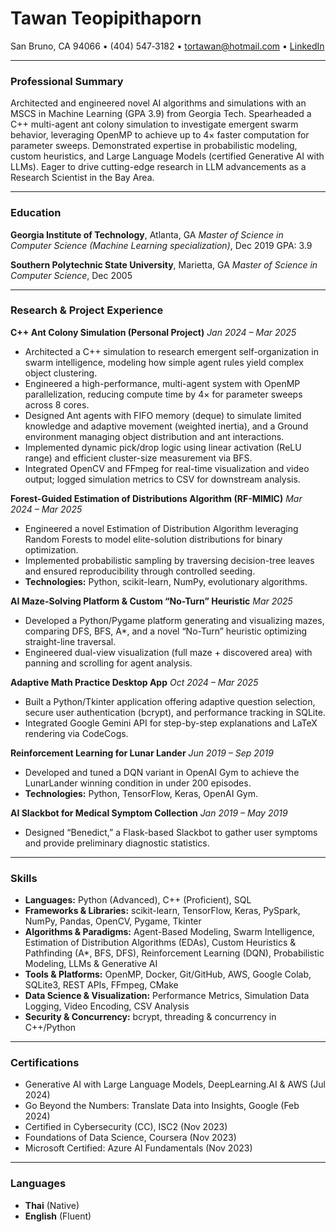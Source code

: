 # Tawan Teopipithaporn
San Bruno, CA 94066 • (404) 547‑3182 • tortawan@hotmail.com • [LinkedIn](<https://www.linkedin.com/in/your-profile-url/>)

---

### Professional Summary
Architected and engineered novel AI algorithms and simulations with an MSCS in Machine Learning (GPA 3.9) from Georgia Tech. Spearheaded a C++ multi-agent ant colony simulation to investigate emergent swarm behavior, leveraging OpenMP to achieve up to 4× faster computation for parameter sweeps. Demonstrated expertise in probabilistic modeling, custom heuristics, and Large Language Models (certified Generative AI with LLMs). Eager to drive cutting-edge research in LLM advancements as a Research Scientist in the Bay Area.

---

### Education
**Georgia Institute of Technology**, Atlanta, GA
*Master of Science in Computer Science (Machine Learning specialization)*, Dec 2019
GPA: 3.9

**Southern Polytechnic State University**, Marietta, GA
*Master of Science in Computer Science*, Dec 2005

---

### Research & Project Experience

**C++ Ant Colony Simulation (Personal Project)**
*Jan 2024 – Mar 2025*
- Architected a C++ simulation to research emergent self-organization in swarm intelligence, modeling how simple agent rules yield complex object clustering.
- Engineered a high-performance, multi-agent system with OpenMP parallelization, reducing compute time by 4× for parameter sweeps across 8 cores.
- Designed Ant agents with FIFO memory (deque) to simulate limited knowledge and adaptive movement (weighted inertia), and a Ground environment managing object distribution and ant interactions.
- Implemented dynamic pick/drop logic using linear activation (ReLU range) and efficient cluster-size measurement via BFS.
- Integrated OpenCV and FFmpeg for real-time visualization and video output; logged simulation metrics to CSV for downstream analysis.

**Forest-Guided Estimation of Distributions Algorithm (RF-MIMIC)**
*Mar 2024 – Mar 2025*
- Engineered a novel Estimation of Distribution Algorithm leveraging Random Forests to model elite-solution distributions for binary optimization.
- Implemented probabilistic sampling by traversing decision-tree leaves and ensured reproducibility through controlled seeding.
- **Technologies:** Python, scikit-learn, NumPy, evolutionary algorithms.

**AI Maze-Solving Platform & Custom “No-Turn” Heuristic**
*Mar 2025*
- Developed a Python/Pygame platform generating and visualizing mazes, comparing DFS, BFS, A*, and a novel “No-Turn” heuristic optimizing straight-line traversal.
- Engineered dual-view visualization (full maze + discovered area) with panning and scrolling for agent analysis.

**Adaptive Math Practice Desktop App**
*Oct 2024 – Mar 2025*
- Built a Python/Tkinter application offering adaptive question selection, secure user authentication (bcrypt), and performance tracking in SQLite.
- Integrated Google Gemini API for step-by-step explanations and LaTeX rendering via CodeCogs.

**Reinforcement Learning for Lunar Lander**
*Jun 2019 – Sep 2019*
- Developed and tuned a DQN variant in OpenAI Gym to achieve the LunarLander winning condition in under 200 episodes.
- **Technologies:** Python, TensorFlow, Keras, OpenAI Gym.

**AI Slackbot for Medical Symptom Collection**
*Jan 2019 – May 2019*
- Designed “Benedict,” a Flask-based Slackbot to gather user symptoms and provide preliminary diagnostic statistics.

---

### Skills
- **Languages:** Python (Advanced), C++ (Proficient), SQL
- **Frameworks & Libraries:** scikit-learn, TensorFlow, Keras, PySpark, NumPy, Pandas, OpenCV, Pygame, Tkinter
- **Algorithms & Paradigms:** Agent-Based Modeling, Swarm Intelligence, Estimation of Distribution Algorithms (EDAs), Custom Heuristics & Pathfinding (A*, BFS, DFS), Reinforcement Learning (DQN), Probabilistic Modeling, LLMs & Generative AI
- **Tools & Platforms:** OpenMP, Docker, Git/GitHub, AWS, Google Colab, SQLite3, REST APIs, FFmpeg, CMake
- **Data Science & Visualization:** Performance Metrics, Simulation Data Logging, Video Encoding, CSV Analysis
- **Security & Concurrency:** bcrypt, threading & concurrency in C++/Python

---

### Certifications
- Generative AI with Large Language Models, DeepLearning.AI & AWS (Jul 2024)
- Go Beyond the Numbers: Translate Data into Insights, Google (Feb 2024)
- Certified in Cybersecurity (CC), ISC2 (Nov 2023)
- Foundations of Data Science, Coursera (Nov 2023)
- Microsoft Certified: Azure AI Fundamentals (Nov 2023)

---

### Languages
- **Thai** (Native)
- **English** (Fluent)

